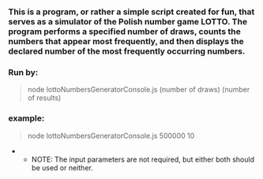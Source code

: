 ### This is a program, or rather a simple script created for fun, that serves as a simulator of the Polish number game LOTTO. The program performs a specified number of draws, counts the numbers that appear most frequently, and then displays the declared number of the most frequently occurring numbers.

### Run by:

> node lottoNumbersGeneratorConsole.js (number of draws) (number of results)

### example:

> node lottoNumbersGeneratorConsole.js 500000 10

- - NOTE: The input parameters are not required, but either both should be used or neither.
